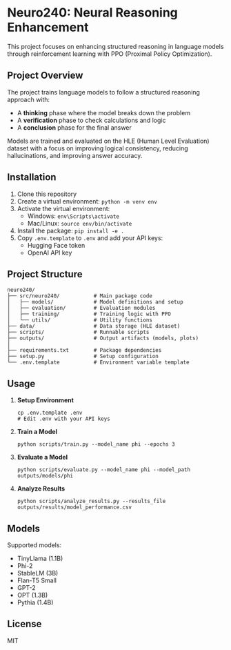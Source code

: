 # Neuro240: Neural Reasoning Enhancement

This project focuses on enhancing structured reasoning in language models through reinforcement learning with PPO (Proximal Policy Optimization).

## Project Overview

The project trains language models to follow a structured reasoning approach with:
- A **thinking** phase where the model breaks down the problem
- A **verification** phase to check calculations and logic
- A **conclusion** phase for the final answer

Models are trained and evaluated on the HLE (Human Level Evaluation) dataset with a focus on improving logical consistency, reducing hallucinations, and improving answer accuracy.

## Installation

1. Clone this repository
2. Create a virtual environment: `python -m venv env`
3. Activate the virtual environment:
   - Windows: `env\Scripts\activate`
   - Mac/Linux: `source env/bin/activate`
4. Install the package: `pip install -e .`
5. Copy `.env.template` to `.env` and add your API keys:
   - Hugging Face token
   - OpenAI API key

## Project Structure

```
neuro240/
├── src/neuro240/           # Main package code
│   ├── models/             # Model definitions and setup
│   ├── evaluation/         # Evaluation modules 
│   ├── training/           # Training logic with PPO
│   └── utils/              # Utility functions
├── data/                   # Data storage (HLE dataset)
├── scripts/                # Runnable scripts
├── outputs/                # Output artifacts (models, plots)
│
├── requirements.txt        # Package dependencies
├── setup.py                # Setup configuration
└── .env.template           # Environment variable template
```

## Usage

1. **Setup Environment**
   ```
   cp .env.template .env
   # Edit .env with your API keys
   ```

2. **Train a Model**
   ```
   python scripts/train.py --model_name phi --epochs 3
   ```

3. **Evaluate a Model**
   ```
   python scripts/evaluate.py --model_name phi --model_path outputs/models/phi
   ```

4. **Analyze Results**
   ```
   python scripts/analyze_results.py --results_file outputs/results/model_performance.csv
   ```

## Models

Supported models:
- TinyLlama (1.1B)
- Phi-2
- StableLM (3B)
- Flan-T5 Small
- GPT-2
- OPT (1.3B)
- Pythia (1.4B)

## License

MIT 